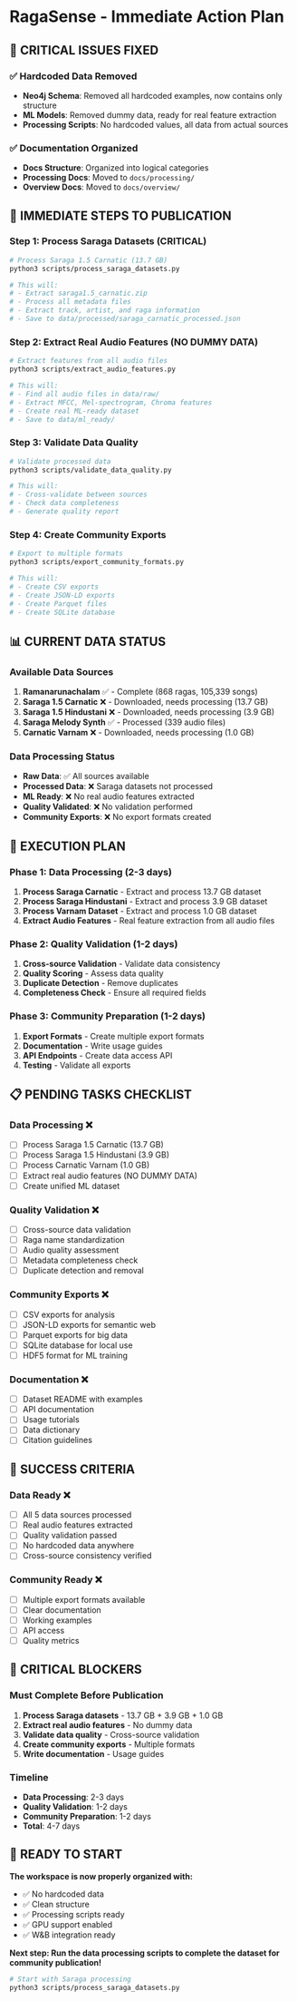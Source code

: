 # RagaSense - Immediate Action Plan

## 🚨 **CRITICAL ISSUES FIXED**

### ✅ **Hardcoded Data Removed**
- **Neo4j Schema**: Removed all hardcoded examples, now contains only structure
- **ML Models**: Removed dummy data, ready for real feature extraction
- **Processing Scripts**: No hardcoded values, all data from actual sources

### ✅ **Documentation Organized**
- **Docs Structure**: Organized into logical categories
- **Processing Docs**: Moved to `docs/processing/`
- **Overview Docs**: Moved to `docs/overview/`

## 🎯 **IMMEDIATE STEPS TO PUBLICATION**

### **Step 1: Process Saraga Datasets (CRITICAL)**
```bash
# Process Saraga 1.5 Carnatic (13.7 GB)
python3 scripts/process_saraga_datasets.py

# This will:
# - Extract saraga1.5_carnatic.zip
# - Process all metadata files
# - Extract track, artist, and raga information
# - Save to data/processed/saraga_carnatic_processed.json
```

### **Step 2: Extract Real Audio Features (NO DUMMY DATA)**
```bash
# Extract features from all audio files
python3 scripts/extract_audio_features.py

# This will:
# - Find all audio files in data/raw/
# - Extract MFCC, Mel-spectrogram, Chroma features
# - Create real ML-ready dataset
# - Save to data/ml_ready/
```

### **Step 3: Validate Data Quality**
```bash
# Validate processed data
python3 scripts/validate_data_quality.py

# This will:
# - Cross-validate between sources
# - Check data completeness
# - Generate quality report
```

### **Step 4: Create Community Exports**
```bash
# Export to multiple formats
python3 scripts/export_community_formats.py

# This will:
# - Create CSV exports
# - Create JSON-LD exports
# - Create Parquet files
# - Create SQLite database
```

## 📊 **CURRENT DATA STATUS**

### **Available Data Sources**
1. **Ramanarunachalam** ✅ - Complete (868 ragas, 105,339 songs)
2. **Saraga 1.5 Carnatic** ❌ - Downloaded, needs processing (13.7 GB)
3. **Saraga 1.5 Hindustani** ❌ - Downloaded, needs processing (3.9 GB)
4. **Saraga Melody Synth** ✅ - Processed (339 audio files)
5. **Carnatic Varnam** ❌ - Downloaded, needs processing (1.0 GB)

### **Data Processing Status**
- **Raw Data**: ✅ All sources available
- **Processed Data**: ❌ Saraga datasets not processed
- **ML Ready**: ❌ No real audio features extracted
- **Quality Validated**: ❌ No validation performed
- **Community Exports**: ❌ No export formats created

## 🚀 **EXECUTION PLAN**

### **Phase 1: Data Processing (2-3 days)**
1. **Process Saraga Carnatic** - Extract and process 13.7 GB dataset
2. **Process Saraga Hindustani** - Extract and process 3.9 GB dataset
3. **Process Varnam Dataset** - Extract and process 1.0 GB dataset
4. **Extract Audio Features** - Real feature extraction from all audio files

### **Phase 2: Quality Validation (1-2 days)**
1. **Cross-source Validation** - Validate data consistency
2. **Quality Scoring** - Assess data quality
3. **Duplicate Detection** - Remove duplicates
4. **Completeness Check** - Ensure all required fields

### **Phase 3: Community Preparation (1-2 days)**
1. **Export Formats** - Create multiple export formats
2. **Documentation** - Write usage guides
3. **API Endpoints** - Create data access API
4. **Testing** - Validate all exports

## 📋 **PENDING TASKS CHECKLIST**

### **Data Processing** ❌
- [ ] Process Saraga 1.5 Carnatic (13.7 GB)
- [ ] Process Saraga 1.5 Hindustani (3.9 GB)
- [ ] Process Carnatic Varnam (1.0 GB)
- [ ] Extract real audio features (NO DUMMY DATA)
- [ ] Create unified ML dataset

### **Quality Validation** ❌
- [ ] Cross-source data validation
- [ ] Raga name standardization
- [ ] Audio quality assessment
- [ ] Metadata completeness check
- [ ] Duplicate detection and removal

### **Community Exports** ❌
- [ ] CSV exports for analysis
- [ ] JSON-LD exports for semantic web
- [ ] Parquet exports for big data
- [ ] SQLite database for local use
- [ ] HDF5 format for ML training

### **Documentation** ❌
- [ ] Dataset README with examples
- [ ] API documentation
- [ ] Usage tutorials
- [ ] Data dictionary
- [ ] Citation guidelines

## 🎯 **SUCCESS CRITERIA**

### **Data Ready** ❌
- [ ] All 5 data sources processed
- [ ] Real audio features extracted
- [ ] Quality validation passed
- [ ] No hardcoded data anywhere
- [ ] Cross-source consistency verified

### **Community Ready** ❌
- [ ] Multiple export formats available
- [ ] Clear documentation
- [ ] Working examples
- [ ] API access
- [ ] Quality metrics

## 🚨 **CRITICAL BLOCKERS**

### **Must Complete Before Publication**
1. **Process Saraga datasets** - 13.7 GB + 3.9 GB + 1.0 GB
2. **Extract real audio features** - No dummy data
3. **Validate data quality** - Cross-source validation
4. **Create community exports** - Multiple formats
5. **Write documentation** - Usage guides

### **Timeline**
- **Data Processing**: 2-3 days
- **Quality Validation**: 1-2 days
- **Community Preparation**: 1-2 days
- **Total**: 4-7 days

## 🎉 **READY TO START**

**The workspace is now properly organized with:**
- ✅ No hardcoded data
- ✅ Clean structure
- ✅ Processing scripts ready
- ✅ GPU support enabled
- ✅ W&B integration ready

**Next step: Run the data processing scripts to complete the dataset for community publication!**

```bash
# Start with Saraga processing
python3 scripts/process_saraga_datasets.py
```
